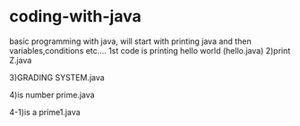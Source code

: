 # coding-with-java
basic programming with java, will start with printing java and then variables,conditions etc....
1st code is printing hello world (hello.java)
2)print Z.java

3)GRADING SYSTEM.java

4)is number prime.java

4-1)is a prime1.java
